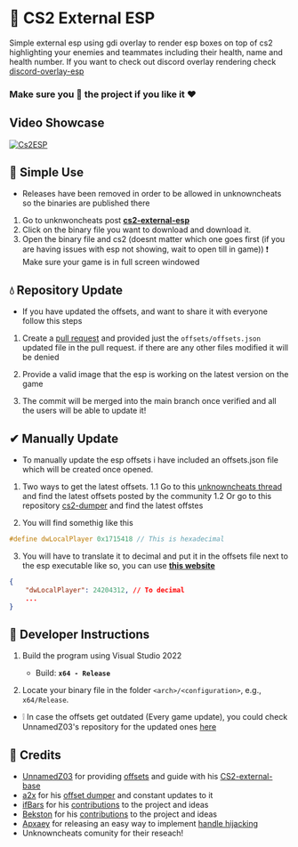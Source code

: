 # 🎡 CS2 External ESP

Simple external esp using gdi overlay to render esp boxes on top of cs2 highlighting your enemies and teammates including their health, name and health number. If you want to check out discord overlay rendering check [discord-overlay-esp](https://github.com/IMXNOOBX/cs2-external-esp/tree/discord-overlay)

### Make sure you 🌟 the project if you like it ❤

## Video Showcase

[![Cs2ESP](https://cdn.discordapp.com/attachments/903283950267564094/1148569148318822461/image.png)](https://youtu.be/SV_lddIxQ5w)
## 🌳 Simple Use

* Releases have been removed in order to be allowed in unknowncheats so the binaries are published there
1. Go to unknwoncheats post [**cs2-external-esp**](https://www.unknowncheats.me/forum/counter-strike-2-a/600259-cs2-external-esp.html)
2. Click on the binary file you want to download and download it.
3. Open the binary file and cs2 (doesnt matter which one goes first (if you are having issues with esp not showing, wait to open till in game))
❗ Make sure your game is in full screen windowed

## 💧 Repository Update

* If you have updated the offsets, and want to share it with everyone follow this  steps

1. Create a [pull request](https://github.com/IMXNOOBX/cs2-external-esp/pulls) and provided just the `offsets/offsets.json` updated file in the pull request. if there are any other files modified it will be denied

2. Provide a valid image that the esp is working on the latest version on the game

3. The commit will be merged into the main branch once verified and all the users will be able to update it!

## ✔ Manually Update

* To manually update the esp offsets i have included an offsets.json file which will be created once opened.

1. Two ways to get the latest offsets.
1.1 Go to this [unknowncheats thread](https://www.unknowncheats.me/forum/counter-strike-2-a/576077-counter-strike-2-reversal-structs-offsets.html) and find the latest offsets posted by the community
1.2 Or go to this repository [cs2-dumper](https://github.com/a2x/cs2-dumper) and find the latest offstes

2. You will find somethig like this

```cpp
#define dwLocalPlayer 0x1715418 // This is hexadecimal
```

3. You will have to translate it to decimal and put it in the offsets file next to the esp executable like so, you can use [**this website**](https://www.rapidtables.com/convert/number/hex-to-decimal.html)

```json
{
    "dwLocalPlayer": 24204312, // To decimal
    ...
}	
```

## 📘 Developer Instructions

1. Build the program using Visual Studio 2022
	- Build: **`x64 - Release`**

2. Locate your binary file in the folder `<arch>/<configuration>`, e.g., `x64/Release`.

* ❕ In case the offsets get outdated (Every game update), you could check UnnamedZ03's repository for the updated ones [here](https://github.com/UnnamedZ03/CS2-external-base/blob/58466cd7feba2fbcf5ab49b0dbbdc7bcd6d7df58/source/CSSPlayer.hpp#L3-L15)

## 💫 Credits

* [UnnamedZ03](https://github.com/UnnamedZ03) for providing [offsets](https://www.unknowncheats.me/forum/3846642-post734.html) and guide with his [CS2-external-base](https://github.com/UnnamedZ03/CS2-external-base)
* [a2x](https://github.com/a2x) for his [offset dumper](https://github.com/a2x/cs2-dumper) and constant updates to it
* [ifBars](https://github.com/ifBars) for his [contributions](https://github.com/IMXNOOBX/cs2-external-esp/pull/37) to the project and ideas
* [Bekston](https://github.com/Bekston) for his [contributions](https://github.com/IMXNOOBX/cs2-external-esp/pull/20) to the project and ideas
* [Apxaey](https://github.com/Apxaey) for releasing an easy way to implement [handle hijacking](https://github.com/Apxaey/Handle-Hijacking-Anti-Cheat-Bypass) 
* Unknowncheats comunity for their reseach!
